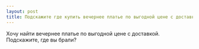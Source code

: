 ```yaml
---
layout: post 
title: Подскажите где купить вечернее платье по выгодной цене с доставкой 
--- 
```

Хочу найти вечернее платье по выгодной цене с доставкой. Подскажите, где вы брали?
